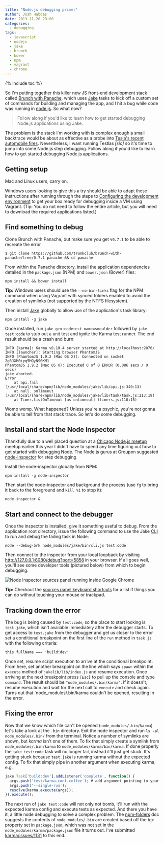```yaml
---
title: "Node.js debugging primer"
author: Josh Habdas
date: 2013-11-20 23:00
categories:
  - debugging
tags:
  - javascript
  - nodejs
  - jake
  - brunch
  - bower
  - npm
  - vagrant
  - chrome
---
```

{% include toc %}

So I'm putting together this killer new JS front-end development stack called [Brunch with Panache][1], which uses [Jake][2] tasks to kick off a custom set of commands for building and managing the app, and I hit a bug while code was running in [node.js](http://nodejs.org/). So what now?

> Follow along if you'd like to learn how to get started debugging Node.js applications using Jake.

<!--more-->

The problem is the stack I'm working with is complex enough a small backtrace would be about as effective as a probe into [Tesla's recent automobile fires](http://www.detroitnews.com/article/20131119/AUTO01/311190039/U-S-opens-Tesla-battery-fire-investigation). Nevertheless, I want running Testlas *[sic]* so it's time to jump into some Node.js step debugging. Follow along if you'd like to learn how to get started debugging Node.js applications.

## Getting setup

Mac and Linux users, carry on.

Windows users looking to give this a try should be able to adapt these instructions after running through the steps to [Configuring the development environment](/developing-modern-web-applications-on-windows-vagrant/) to get your box ready for debugging inside a VM using Vagrant. (Tip: You do not need to follow the entire article, but you will need to download the required applications listed.)

## Find something to debug

Clone Brunch with Panache, but make sure you get v`0.7.1` to be able to recreate the error

    $ git clone https://github.com/trunkclub/brunch-with-panache/tree/0.7.1 panache && cd panache

From within the Panache directory, install the application dependencies detailed in the `package.json` (NPM) and `bower.json` (Bower) files:

    npm install && bower install

**Tip:** Windows users should use the `--no-bin-links` flag for the NPM command when using Vagrant with synced folders enabled to avoid the creation of symlinks (not supported by the NTFS filesystem).

Then install [Jake][2] globally to allow use of the application's task library:

    npm install -g jake

Once installed, run `jake gen:codetest name=smoulder` followed by `jake test:code` to stub out a unit test and ignite the Karma test runner. The end result should be a crash and burn:

    INFO [karma]: Karma v0.10.4 server started at http://localhost:9876/
    INFO [launcher]: Starting browser PhantomJS
    INFO [PhantomJS 1.9.2 (Mac OS X)]: Connected on socket 2gRJXM0iyq5MQyNS0KM1
    PhantomJS 1.9.2 (Mac OS X): Executed 0 of 0 ERROR (0.086 secs / 0 secs)
    jake aborted.
    Error
        at api.fail (/usr/local/share/npm/lib/node_modules/jake/lib/api.js:340:13)
        at null._onTimeout (/usr/local/share/npm/lib/node_modules/jake/lib/task/task.js:213:19)
        at Timer.listOnTimeout [as ontimeout] (timers.js:110:15)

Womp womp. What happened? Unless you're a psychic, you're not gonna be able to tell from that stack trace. So let's do some debugging.

## Install and start the Node Inspector

Thankfully due to a well placed question at a [Chicago Node.js meetup](http://www.meetup.com/Chicago-Nodejs/) meetup earlier this year I didn't have to spend any time figuring out how to get started with debugging Node. The Node.js gurus at Groupon suggested [node-inspector](https://github.com/node-inspector/node-inspector) for step debugging.

Install the node-inspector globally from NPM:

    npm install -g node-inspector

Then start the node-inspector and background the process (use `fg` to bring it back to the foreground and `kill %1` to stop it):

    node-inspector &

## Start and connect to the debugger

Once the inspector is installed, give it something useful to debug. From the application root directory, issue the following command to use the Jake <abbr title="Command Line Interface">CLI</abbr> to run and debug the failing task in Node:

    node --debug-brk node_modules/jake/bin/cli.js test:code

Then connect to the inspector from your local loopback by visiting http://127.0.0.1:8080/debug?port=5858 in your browser. If all goes well, you'll see some developer tools (pictured below) from which to begin debugging.

![Node Inspector sources panel running inside Google Chrome](//s3.amazonaws.com/images.habdas.org/node-inspector.png)

**Tip:** Checkout the [sources panel keyboard shortcuts](https://developers.google.com/chrome-developer-tools/docs/shortcuts#sources-panel) for a list if things you can do without touching your mouse or trackpad.

## Tracking down the error

The bug is being caused by `test:code`, so the place to start looking is `test.jake`, which isn't available immediately after the debugger starts. To get access to `test.jake` from the debugger and get us closer to the error set a conditional breakpoint on the first line of the `run` method in `task.js` with the following criteria:

    this.fullName === 'build:dev'

Once set, resume script execution to arrive at the conditional breakpoint. From here, set another breakpoint on the line which says `spawn` within the `execute` method of `jakelib/lib/index.js` and resume execution. Once arriving at the next breakpoint press `[Esc]` to pull up the console and type `command`. The result should be `"node_modules/.bin/karma"`. If it doesn't, resume execution and wait for the next call to `execute` and check again. Turns out that `node_modules/.bin/karma couldn't be opened, resulting in the error.

## Fixing the error

Now that we know which file can't be opened (`node_modules/.bin/karma`) let's take a look at the `.bin` directory. Exit the node inspector and run `ls -al node_modules/.bin/` from the terminal. Notice a number of symlinks are shown, but _karma_ isn't one of them. To fix that simply create a symlink from `node_modules/.bin/karma` to `node_modules/karma/bin/karma`. If done properly the `jake test:code` task will no longer fail, instead it'll just get stuck. It's getting stuck because `test.jake` is running karma without the expected config. To fix that simply pipe in another argument when executing karma, e.g.

``` js
jake.Task['build:dev'].addListener('complete', function() {
  args.push('test/karma.conf.coffee'); # add argument pointing to your config here
  args.push('--single-run');
  resolve(karma.execute(args));
}).execute();
```

The next run of `jake test:code` will not only not bomb, it'll run with the expected karma config and execute tests as expected. And there you have it, a little node debugging to solve a complex problem. The [npm-folders](https://www.npmjs.org/doc/files/npm-folders.html) doc suggests the contents of `node_modules/.bin` are created based off the `bin` property set in `package.json`, which was not set in the `node_modules/karma/package.json` file it turns out. I've submitted [karma/issues/1131](https://github.com/karma-runner/karma/pull/1131) to this end.

[1]: https://github.com/trunkclub/brunch-with-panache
[2]: https://github.com/mde/jake

